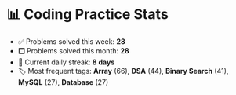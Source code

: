 # 📊 Coding Practice Stats

- ✅ Problems solved this week: **28**
- 🗖️ Problems solved this month: **28**
- 📌 Current daily streak: **8 days**
- 🏷️ Most frequent tags: **Array** (66), **DSA** (44), **Binary Search** (41), **MySQL** (27), **Database** (27)
